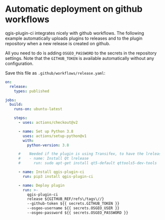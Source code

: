 # Automatic deployment on github workflows

qgis-plugin-ci integrates nicely with github workflows. The following example automatically uploads plugins to releases and to the plugin repository when a new release is created on github.

All you need to do is adding `OSGEO_PASSWORD` to the secrets in the repository settings. Note that the `GITHUB_TOKEN` is available automatically without any configuration.

Save this file as `.github/workflows/release.yaml`:

```yaml
on:
  release:
    types: published

jobs:
  build:
    runs-on: ubuntu-latest

    steps:
      - uses: actions/checkout@v2

      - name: Set up Python 3.8
        uses: actions/setup-python@v1
        with:
          python-version: 3.8

      #    Needed if the plugin is using Transifex, to have the lrelease command
      #    - name: Install Qt lrelease
      #      run: sudo apt-get install qt5-default qttools5-dev-tools

      - name: Install qgis-plugin-ci
        run: pip3 install qgis-plugin-ci

      - name: Deploy plugin
        run: >-
          qgis-plugin-ci 
          release ${GITHUB_REF/refs\/tags\//}
          --github-token ${{ secrets.GITHUB_TOKEN }}
          --osgeo-username ${{ secrets.OSGEO_USER }}
          --osgeo-password ${{ secrets.OSGEO_PASSWORD }}
```
